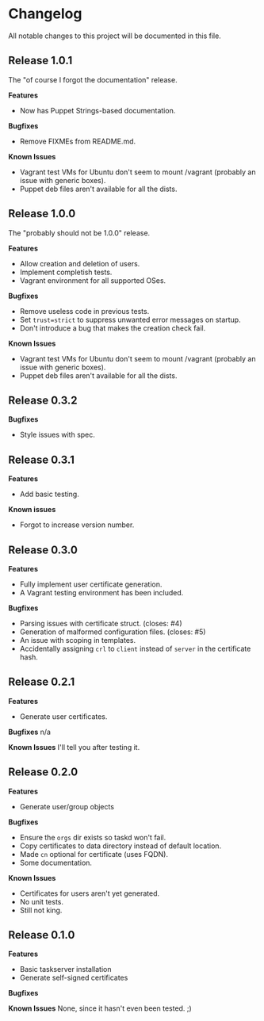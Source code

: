 # Changelog

All notable changes to this project will be documented in this file.

## Release 1.0.1

The "of course I forgot the documentation" release.

**Features**

* Now has Puppet Strings-based documentation.

**Bugfixes**

* Remove FIXMEs from README.md.

**Known Issues**

* Vagrant test VMs for Ubuntu don't seem to mount /vagrant (probably an issue
  with generic boxes).
* Puppet deb files aren't available for all the dists.

## Release 1.0.0

The "probably should not be 1.0.0" release.

**Features**
* Allow creation and deletion of users.
* Implement completish tests.
* Vagrant environment for all supported OSes.

**Bugfixes**
* Remove useless code in previous tests.
* Set `trust=strict` to suppress unwanted error messages on startup.
* Don't introduce a bug that makes the creation check fail.

**Known Issues**
* Vagrant test VMs for Ubuntu don't seem to mount /vagrant (probably an issue
  with generic boxes).
* Puppet deb files aren't available for all the dists.

## Release 0.3.2

**Bugfixes**
* Style issues with spec.

## Release 0.3.1

**Features**
* Add basic testing.

**Known issues**
* Forgot to increase version number.

## Release 0.3.0

**Features**
* Fully implement user certificate generation.
* A Vagrant testing environment has been included.

**Bugfixes**
* Parsing issues with certificate struct. (closes: #4)
* Generation of malformed configuration files. (closes: #5)
* An issue with scoping in templates.
* Accidentally assigning `crl` to `client` instead of `server` in the
  certificate hash.

## Release 0.2.1

**Features**
* Generate user certificates.

**Bugfixes**
n/a

**Known Issues**
I'll tell you after testing it.

## Release 0.2.0

**Features**
* Generate user/group objects

**Bugfixes**
* Ensure the `orgs` dir exists so taskd won't fail.
* Copy certificates to data directory instead of default location.
* Made `cn` optional for certificate (uses FQDN).
* Some documentation.

**Known Issues**
* Certificates for users aren't yet generated.
* No unit tests.
* Still not king.

## Release 0.1.0

**Features**
* Basic taskserver installation
* Generate self-signed certificates

**Bugfixes**

**Known Issues**
None, since it hasn't even been tested. ;)
